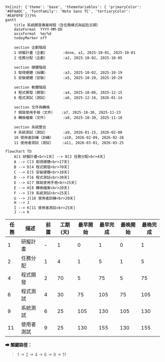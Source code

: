
```mermaid
%%{init: {'theme': 'base', 'themeVariables': { 'primaryColor': '#8FAADC', 'fontFamily': 'Noto Sans TC', 'tertiaryColor': '#EAF0FB'}}}%%
gantt
    title 系統開發專案時程（含任務模式與起訖日期）
    dateFormat  YYYY-MM-DD
    axisFormat  %m/%d
    todayMarker off

    section 企劃階段
    1 研擬計畫（企劃）       :done, a1, 2025-10-01, 2025-10-01
    2 任務分配（企劃）       :a2, 2025-10-02, 2025-10-05

    section 硬體階段
    3 取得硬體（採購）       :a3, 2025-10-02, 2025-10-19
    5 安裝硬體（安裝）       :a5, 2025-10-20, 2025-10-29

    section 軟體階段
    4 程式開發（開發）       :a4, 2025-10-06, 2025-12-15
    6 程式測試（測試）       :a6, 2025-12-16, 2026-01-14

    section 文件與轉換
    7 撰寫使用手冊（文件）   :a7, 2025-10-30, 2025-11-23
    8 轉換檔案（文件）       :a8, 2025-10-30, 2025-11-18

    section 系統整合
    9 系統測試（測試）       :a9, 2026-01-15, 2026-02-08
    10 使用者訓練（訓練）    :a10, 2026-02-09, 2026-02-28
    11 使用者測試（測試）    :a11, 2026-03-01, 2026-03-25

```


```mermaid
flowchart TD
    A[1 研擬計畫<br>1天] --> B[2 任務分配<br>4天]
    A --> C[3 取得硬體<br>17天]
    B --> D[4 程式開發<br>70天]
    C --> E[5 安裝硬體<br>10天]
    D --> F[6 程式測試<br>30天]
    E --> G[7 撰寫使用手冊<br>25天]
    E --> H[8 轉換檔案<br>20天]
    F --> I[9 系統測試<br>25天]
    G --> J[10 使用者訓練<br>20天]
    H --> J
    I --> K[11 使用者測試<br>25天]
    J --> K
```


| 任務 | 描述 | 前置 | 工期(天) | 最早開始 | 最早完成 | 最晚開始 | 最晚完成 |
|------|------|------|-----------|-----------|-----------|-----------|-----------|
| 1 | 研擬計畫 | - | 1 | 0 | 1 | 0 | 1 |
| 2 | 任務分配 | 1 | 4 | 1 | 5 | 1 | 5 |
| 4 | 程式開發 | 2 | 70 | 5 | 75 | 5 | 75 |
| 6 | 程式測試 | 4 | 30 | 75 | 105 | 75 | 105 |
| 9 | 系統測試 | 6 | 25 | 105 | 130 | 105 | 130 |
| 11 | 使用者測試 | 9 | 25 | 130 | 155 | 130 | 155 |

**➡ 關鍵路徑：**
> 1 → 2 → 4 → 6 → 9 → 11  


